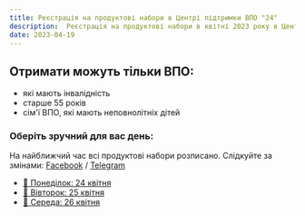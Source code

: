 ```yaml
---
title: Реєстрація на продуктові набори в Центрі підтримки ВПО "24"
description:  Реєстрація на продуктові набори в квітні 2023 року в Центрі підтримки ВПО "24" Благодійного фонду "Шелтер Плюс" у Кривому Розі за адресою вулиця Маккейна, 24 
date: 2023-04-19
---
```

## Отримати можуть тільки ВПО:

- які мають інвалідність
- старше 55 років
- сім'ї ВПО, які мають неповнолітніх дітей

### Оберіть зручний для вас день:

На найближчий час всі продуктові набори розписано. Слідкуйте за змінами: [Facebook](https://fb.com/supportcenter24) / [Telegram](https://t.me/centervpo24)

- [📅 Понеділок: 24 квітня](/center/vpo24/ponedilok)
- [📅 Вівторок: 25 квітня](/center/vpo24/vivtorok)
- [📅 Середа: 26 квітня](/center/vpo24/sereda)
<!-- - [Четвер: 20 квітня](/center/vpo24/chetver)
- [П’ятниця: 21 квітня](/center/vpo24/pyatnica) -->